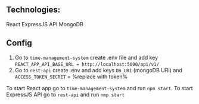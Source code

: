## Technologies:

React
ExpressJS API
MongoDB

## Config

1. Go to `time-management-system` create .env file and add key `REACT_APP_API_BASE_URL = http://localhost:5000/api/v1/`
2. Go to `rest-api` create .env and add keys `DB_URI` (mongoDB URI) and `ACCESS_TOKEN_SECRET` = %replace with token% 

To start React app go to `time-management-system` and run `npm start`.
To start ExpressJS API go to `rest-api` and run `nmp start`